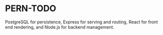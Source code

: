 # PERN-TODO
PostgreSQL for persistence, Express for serving and routing, React for front end rendering, and Node.js for backend management.

